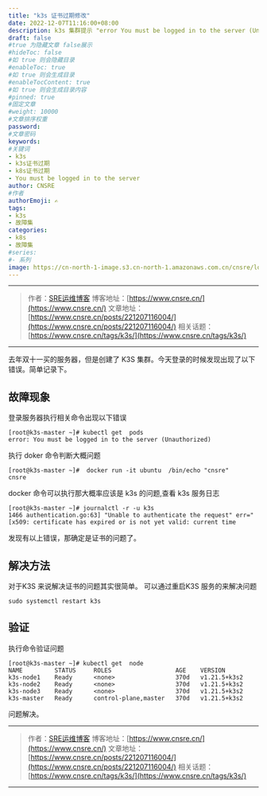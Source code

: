 ```yaml
---
title: "k3s 证书过期修改"
date: 2022-12-07T11:16:00+08:00
description: k3s 集群提示 "error You must be logged in to the server (Unauthorized)"
draft: false
#true 为隐藏文章 false展示
#hideToc: false
#如 true 则会隐藏目录
#enableToc: true
#如 true 则会生成目录
#enableTocContent: true
#如 true 则会生成目录内容
#pinned: true  
#固定文章
#weight: 10000
#文章排序权重
password: 
#文章密码
keywords:
#关键词
- k3s
- k3s证书过期
- k8s证书过期
- You must be logged in to the server
author: CNSRE    
#作者
authorEmoji: ✍
tags:
- k3s
- 故障集
categories:
- k8s
- 故障集
#series:
#- 系列
image: https://cn-north-1-image.s3.cn-north-1.amazonaws.com.cn/cnsre/logo/k3s.png
---
```


---
> 作者：[SRE运维博客](https://www.cnsre.cn/)
> 博客地址：[https://www.cnsre.cn/](https://www.cnsre.cn/) 
> 文章地址：[https://www.cnsre.cn/posts/221207116004/](https://www.cnsre.cn/posts/221207116004/)
> 相关话题：[https://www.cnsre.cn/tags/k3s/](https://www.cnsre.cn/tags/k3s/)
---
去年双十一买的服务器，但是创建了 K3S 集群。今天登录的时候发现出现了以下错误。简单记录下。
## 故障现象
登录服务器执行相关命令出现以下错误
```shell
[root@k3s-master ~]# kubectl get  pods
error: You must be logged in to the server (Unauthorized)
```
执行 doker 命令判断大概问题
```shell
[root@k3s-master ~]#  docker run -it ubuntu  /bin/echo "cnsre"
cnsre
```
docker 命令可以执行那大概率应该是 k3s 的问题,查看 k3s 服务日志
```shell
[root@k3s-master ~]# journalctl -r -u k3s
1466 authentication.go:63] "Unable to authenticate the request" err="[x509: certificate has expired or is not yet valid: current time
```
发现有以上错误，那确定是证书的问题了。

<script async src="https://pagead2.googlesyndication.com/pagead/js/adsbygoogle.js?client=ca-pub-4855142804875926"
     crossorigin="anonymous"></script>
<ins class="adsbygoogle"
     style="display:block; text-align:center;"
     data-ad-layout="in-article"
     data-ad-format="fluid"
     data-ad-client="ca-pub-4855142804875926"
     data-ad-slot="5670838583"></ins>
<script>
     (adsbygoogle = window.adsbygoogle || []).push({});
</script>

## 解决方法

对于K3S 来说解决证书的问题其实很简单。
可以通过重启K3S 服务的来解决问题
```shell
sudo systemctl restart k3s
```
## 验证

执行命令验证问题
```
[root@k3s-master ~]# kubectl get  node
NAME         STATUS     ROLES                  AGE    VERSION
k3s-node1    Ready      <none>                 370d   v1.21.5+k3s2
k3s-node2    Ready      <none>                 370d   v1.21.5+k3s2
k3s-node3    Ready      <none>                 370d   v1.21.5+k3s2
k3s-master   Ready      control-plane,master   370d   v1.21.5+k3s2
```
问题解决。

---
> 作者：[SRE运维博客](https://www.cnsre.cn/)
> 博客地址：[https://www.cnsre.cn/](https://www.cnsre.cn/) 
> 文章地址：[https://www.cnsre.cn/posts/221207116004/](https://www.cnsre.cn/posts/221207116004/)
> 相关话题：[https://www.cnsre.cn/tags/k3s/](https://www.cnsre.cn/tags/k3s/)
---
